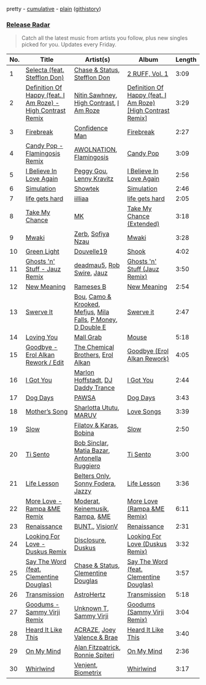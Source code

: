 pretty - [cumulative](/playlists/cumulative/Release%20Radar.md) - [plain](/playlists/plain/37i9dQZEVXbsudmxBFKW7G) ([githistory](https://github.githistory.xyz/vitokorn/spotify-playlist-archive/blob/master/playlists/plain/37i9dQZEVXbsudmxBFKW7G))

### [Release Radar](https://open.spotify.com/playlist/37i9dQZEVXbsudmxBFKW7G)

> Catch all the latest music from artists you follow, plus new singles picked for you. Updates every Friday.

| No. | Title | Artist(s) | Album | Length |
|---|---|---|---|---|
| 1 | [Selecta (feat. Stefflon Don)](https://open.spotify.com/track/0Aq9GWr8skQeXcfSHbVZCI) | [Chase & Status](https://open.spotify.com/artist/3jNkaOXasoc7RsxdchvEVq), [Stefflon Don](https://open.spotify.com/artist/2ExGrw6XpbtUAJHTLtUXUD) | [2 RUFF, Vol. 1](https://open.spotify.com/album/7ulR92DBITX0dUtEudbxJQ) | 3:09 |
| 2 | [Definition Of Happy (feat. I Am Roze) - High Contrast Remix](https://open.spotify.com/track/21kMmDlnGf6cxJZmX5n7oJ) | [Nitin Sawhney](https://open.spotify.com/artist/5NCKpzuowtihcIrIHFjKbJ), [High Contrast](https://open.spotify.com/artist/0bxHci3JIhhKA53n8rH3tT), [I Am Roze](https://open.spotify.com/artist/1GWgRXJ2Amzf37HWfdj5CX) | [Definition Of Happy (feat. I Am Roze) [High Contrast Remix]](https://open.spotify.com/album/4La2wViwKi0asKPA8S1NaP) | 3:29 |
| 3 | [Firebreak](https://open.spotify.com/track/3gjz9ut5aKi3quFgb4c2EU) | [Confidence Man](https://open.spotify.com/artist/0RwXnFrEoI8tltFvYpJgP6) | [Firebreak](https://open.spotify.com/album/7F42un9slW1Gqfziv3jlsX) | 2:27 |
| 4 | [Candy Pop - Flamingosis Remix](https://open.spotify.com/track/2yeTVsahdLQBgKyw7m6lRQ) | [AWOLNATION](https://open.spotify.com/artist/4njdEjTnLfcGImKZu1iSrz), [Flamingosis](https://open.spotify.com/artist/75cW8FFekyCjj0mfZM1Gfb) | [Candy Pop](https://open.spotify.com/album/7fXCm0PCqu1iVopffq3ZVU) | 3:09 |
| 5 | [I Believe In Love Again](https://open.spotify.com/track/4fZ9WECee9p7FEWOUP03jD) | [Peggy Gou](https://open.spotify.com/artist/2mLA48B366zkELXYx7hcDN), [Lenny Kravitz](https://open.spotify.com/artist/5gznATMVO85ZcLTkE9ULU7) | [I Believe In Love Again](https://open.spotify.com/album/4j8paHpWXq0sgm5jcWl84R) | 2:56 |
| 6 | [Simulation](https://open.spotify.com/track/79ZfOR6l9fAy2EKUDfiKXT) | [Showtek](https://open.spotify.com/artist/3gk0OYeLFWYupGFRHqLSR7) | [Simulation](https://open.spotify.com/album/1L79CjsC9ZOTDb6CvyRjov) | 2:46 |
| 7 | [life gets hard](https://open.spotify.com/track/3acsNhkPp9gHSsamIsw0xO) | [iilliaa](https://open.spotify.com/artist/3XDX6PbRtAzovlF2DnoT5F) | [life gets hard](https://open.spotify.com/album/5u6aeRDXBKNwJxKSUcykEj) | 2:05 |
| 8 | [Take My Chance](https://open.spotify.com/track/4EEA5ltUXxfqJs0ij5vTeo) | [MK](https://open.spotify.com/artist/1yqxFtPHKcGcv6SXZNdyT9) | [Take My Chance (Extended)](https://open.spotify.com/album/34F66Yh7sr905p1PSIrq8l) | 3:18 |
| 9 | [Mwaki](https://open.spotify.com/track/4HDC7Mo6uLTujRvHymiXDf) | [Zerb](https://open.spotify.com/artist/6mDl7lQiLxT0iQ8LYhAlWy), [Sofiya Nzau](https://open.spotify.com/artist/5Y2FS5YbGf7yRDumzD5nY3) | [Mwaki](https://open.spotify.com/album/4L43UqvSZKiiKwc1wa89Gz) | 3:28 |
| 10 | [Green Light](https://open.spotify.com/track/6Z7wxaSAu9rQ23PtNTpAkE) | [Douvelle19](https://open.spotify.com/artist/3EjNHY8UswIZAxMjqXewVH) | [Shook](https://open.spotify.com/album/0zeDlLdY3gxxM5aNJQCB13) | 4:02 |
| 11 | [Ghosts 'n' Stuff - Jauz Remix](https://open.spotify.com/track/66xENzNgTnl3xdhoMtvlv9) | [deadmau5](https://open.spotify.com/artist/2CIMQHirSU0MQqyYHq0eOx), [Rob Swire](https://open.spotify.com/artist/2SNg8nqwOHF1eZgRnL9zes), [Jauz](https://open.spotify.com/artist/5ttgIeUVka6FLyi00Uu5h8) | [Ghosts 'n' Stuff (Jauz Remix)](https://open.spotify.com/album/6jDqeNFBxUuzvBiAiSANBt) | 3:50 |
| 12 | [New Meaning](https://open.spotify.com/track/6jRuwoqUT0w4RBz2F3Vz98) | [Rameses B](https://open.spotify.com/artist/06EfEcjc0vdvI6VNL0soIO) | [New Meaning](https://open.spotify.com/album/1Pn8BNW19AxlU9K7WO9eUc) | 2:54 |
| 13 | [Swerve It](https://open.spotify.com/track/3IwA24jZLqPW3tFCWpkr7S) | [Bou](https://open.spotify.com/artist/35dxfY1wywqVRUEaVuMm13), [Camo & Krooked](https://open.spotify.com/artist/2N8IPNZTiNo3nj4mreOlHU), [Mefjus](https://open.spotify.com/artist/54qqaSH6byJIb8eFWxe3Pj), [Mila Falls](https://open.spotify.com/artist/5m1yocXnIqkhC8dyQQd6Ve), [P Money](https://open.spotify.com/artist/6WjX4pepHwXa85B9KMk0PY), [D Double E](https://open.spotify.com/artist/6bwkMlweHsBCpI2a0C5nnN) | [Swerve it](https://open.spotify.com/album/5o9bTDEWsJpTReXH4LuoME) | 2:47 |
| 14 | [Loving You](https://open.spotify.com/track/1L5xGvOSjbzkIkboTSlkRH) | [Mall Grab](https://open.spotify.com/artist/7yF6JnFPDzgml2Ytkyl5D7) | [Mouse](https://open.spotify.com/album/10jtrkrU0F153PnJdUEVJz) | 5:18 |
| 15 | [Goodbye - Erol Alkan Rework / Edit](https://open.spotify.com/track/0lAlWP7VEoIdwwVL6W6dww) | [The Chemical Brothers](https://open.spotify.com/artist/1GhPHrq36VKCY3ucVaZCfo), [Erol Alkan](https://open.spotify.com/artist/3jQ8hpdQo3TCEnb5gmOtH5) | [Goodbye (Erol Alkan Rework)](https://open.spotify.com/album/1TmEY1AfhFMbGpOb9Uq3gM) | 4:05 |
| 16 | [I Got You](https://open.spotify.com/track/2FAik0wCT2bEcXMeYhoTkj) | [Marlon Hoffstadt](https://open.spotify.com/artist/0HHa7ZJZxUQlg5l2mB0N0f), [DJ Daddy Trance](https://open.spotify.com/artist/4lBSzo2LS8asEzoePv6VLM) | [I Got You](https://open.spotify.com/album/0h9Si8hhyqG2TRm61mNUnv) | 2:44 |
| 17 | [Dog Days](https://open.spotify.com/track/0Uk6JcLoMOKwIP9Qkg1z4q) | [PAWSA](https://open.spotify.com/artist/4E0HD2PMY8kQJIjlShrLUS) | [Dog Days](https://open.spotify.com/album/05CHTnmUe3df2YJyJGvRA8) | 3:43 |
| 18 | [Mother’s Song](https://open.spotify.com/track/5Puot8KLTB7titKIIDr6g3) | [Sharlotta Ututu](https://open.spotify.com/artist/3smbN032eWc19zV55DUBth), [MARUV](https://open.spotify.com/artist/44T03OWDUjwDgg4IYgFCWi) | [Love Songs](https://open.spotify.com/album/3vDj5msb84cBE0JO6MaEQh) | 3:39 |
| 19 | [Slow](https://open.spotify.com/track/6AGyeJVyYLnPOkkSn7YCNx) | [Filatov & Karas](https://open.spotify.com/artist/5NW2uPFatEKjZQ5gpWD8HO), [Bobina](https://open.spotify.com/artist/7H63wD8xWXAKdYVjZmE90B) | [Slow](https://open.spotify.com/album/3lckCn6fuZcxbvGwa8orOv) | 2:50 |
| 20 | [Ti Sento](https://open.spotify.com/track/5PcmvoBshN5YfFmU4uSXwd) | [Bob Sinclar](https://open.spotify.com/artist/5YFS41yoX0YuFY39fq21oN), [Matia Bazar](https://open.spotify.com/artist/449mAbddAC2PAgNM3TLyc5), [Antonella Ruggiero](https://open.spotify.com/artist/7xELwlmfwkTUMKJNSxN5To) | [Ti Sento](https://open.spotify.com/album/7Cm248Tj1NigR5Jujq0IJq) | 3:00 |
| 21 | [Life Lesson](https://open.spotify.com/track/6uhB0cuM92oSetkMGvRiyr) | [Belters Only](https://open.spotify.com/artist/1H1sDUWSlytzifZTDpKgUA), [Sonny Fodera](https://open.spotify.com/artist/39B7ChWwrWDs7zXlsu3MoP), [Jazzy](https://open.spotify.com/artist/7zAAwgV5Wqmvpb4GzvlRkP) | [Life Lesson](https://open.spotify.com/album/0zrcEy45YCYxctOZ0YAjNQ) | 3:36 |
| 22 | [More Love - Rampa &ME Remix](https://open.spotify.com/track/70ofkwt6aIb4bPQ51OQMQO) | [Moderat](https://open.spotify.com/artist/2exkZbmNqMKnT8LRWuxWgy), [Keinemusik](https://open.spotify.com/artist/26WKgv73kRHD0gEDKD1i8j), [Rampa](https://open.spotify.com/artist/08jywfUS0hp8XYlYs0cvz8), [&ME](https://open.spotify.com/artist/5mIowAJMp7RKNheelruV5z) | [More Love (Rampa &ME Remix)](https://open.spotify.com/album/4ml88dBgRFbbucUERI1BYC) | 6:11 |
| 23 | [Renaissance](https://open.spotify.com/track/03aBQclFfQ82oEYCYTORfY) | [BUNT.](https://open.spotify.com/artist/2CpLIMBoE2ZzyY3ZBCRZ7j), [VisionV](https://open.spotify.com/artist/5mOO1KIfKb5HY8ieKjG9Qf) | [Renaissance](https://open.spotify.com/album/4MT3BeO1DE8PAbsJSgfDtA) | 2:31 |
| 24 | [Looking For Love - Duskus Remix](https://open.spotify.com/track/1P4M5cERVSYoANyIbrjjqH) | [Disclosure](https://open.spotify.com/artist/6nS5roXSAGhTGr34W6n7Et), [Duskus](https://open.spotify.com/artist/59MDSNIYoOY0WRYuodzJPD) | [Looking For Love (Duskus Remix)](https://open.spotify.com/album/7FXaI1qZ7Vtb13FnaqLO41) | 3:32 |
| 25 | [Say The Word (feat. Clementine Douglas)](https://open.spotify.com/track/1jxGhPyCn9SZR9eqrTduja) | [Chase & Status](https://open.spotify.com/artist/3jNkaOXasoc7RsxdchvEVq), [Clementine Douglas](https://open.spotify.com/artist/4DWuml4Jf6K81b5rAPwMb6) | [Say The Word (feat. Clementine Douglas)](https://open.spotify.com/album/6n71DzGS11DoNhdmGQGq5B) | 3:57 |
| 26 | [Transmission](https://open.spotify.com/track/7xDX7mAWYuWeID0AY9buss) | [AstroHertz](https://open.spotify.com/artist/5vaObyIjKlwnyb9PVTtn6c) | [Transmission](https://open.spotify.com/album/1zwpQt3gC1ClBD5KjZlhmE) | 5:18 |
| 27 | [Goodums - Sammy Virji Remix](https://open.spotify.com/track/0SLedTMdKihqLsR6CGPAfD) | [Unknown T](https://open.spotify.com/artist/3iAhNz3e31lBuXYOsqGsf3), [Sammy Virji](https://open.spotify.com/artist/1GuqTQbuixFHD6eBkFwVcb) | [Goodums (Sammy Virji Remix)](https://open.spotify.com/album/2EpS6fVyBu0gxLlOYdytSN) | 3:04 |
| 28 | [Heard It Like This](https://open.spotify.com/track/6HtjJ09kCJbaQSrazLVEGr) | [ACRAZE](https://open.spotify.com/artist/4pnp4w9g30yLfVIAFnZMRd), [Joey Valence & Brae](https://open.spotify.com/artist/1q4618qKswelCGLoanFKQh) | [Heard It Like This](https://open.spotify.com/album/0YPe5oH70RPB9HAGkpXmQ9) | 3:40 |
| 29 | [On My Mind](https://open.spotify.com/track/1LwyEZ5WyZDMmTFmdCimyz) | [Alan Fitzpatrick](https://open.spotify.com/artist/40JyDxGqtYSowWYT2jaive), [Ronnie Spiteri](https://open.spotify.com/artist/7tH1Y2LeCe2LUxvru8y7Df) | [On My Mind](https://open.spotify.com/album/5vjzp6RghNXPAQhGh6fRbz) | 2:36 |
| 30 | [Whirlwind](https://open.spotify.com/track/5NQwmuADFThAeItrTdB1Kf) | [Venjent](https://open.spotify.com/artist/7xu08SujAqLp7BGinS96vd), [Biometrix](https://open.spotify.com/artist/2qZwOcOK5pr8WaNJWvuZd2) | [Whirlwind](https://open.spotify.com/album/35GtUGu3yUD8k6IGXluBEj) | 3:17 |